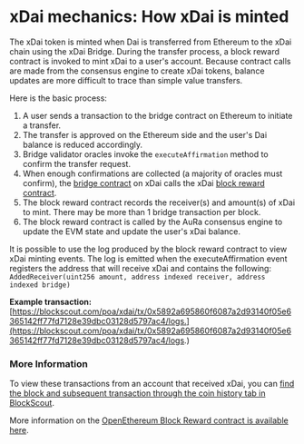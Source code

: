 # xDai mechanics: How xDai is minted

The xDai token is minted when Dai is transferred from Ethereum to the xDai chain using the xDai Bridge. During the transfer process, a block reward contract is invoked to mint xDai to a user's account. Because contract calls are made from the consensus engine to create xDai tokens, balance updates are more difficult to trace than simple value transfers. 

Here is the basic process:

1. A user sends a transaction to the bridge contract on Ethereum to initiate a transfer.
2. The transfer is approved on the Ethereum side and the user's Dai balance is reduced accordingly.
3. Bridge validator oracles invoke the `executeAffirmation` method to confirm the transfer request.
4. When enough confirmations are collected \(a majority of oracles must confirm\), the [bridge contract](https://blockscout.com/poa/xdai/address/0x7301CFA0e1756B71869E93d4e4Dca5c7d0eb0AA6/transactions) on xDai calls the xDai [block reward contract](https://blockscout.com/poa/xdai/address/0x481c034c6d9441db23Ea48De68BCAe812C5d39bA).
5. The block reward contract records the receiver\(s\) and amount\(s\) of xDai to mint. There may be more than 1 bridge transaction per block.
6. The block reward contract is called by the AuRa consensus engine to update the EVM state and update the user's xDai balance.

It is possible to use the log produced by the block reward contract to view xDai minting events. The log is emitted when the executeAffirmation event registers the address that will receive xDai and contains the following:  
 `AddedReceiver(uint256 amount, address indexed receiver, address indexed bridge)`

**Example transaction:** [https://blockscout.com/poa/xdai/tx/0x5892a695860f6087a2d93140f05e6365142ff77fd7128e39dbc03128d5797ac4/logs.](https://blockscout.com/poa/xdai/tx/0x5892a695860f6087a2d93140f05e6365142ff77fd7128e39dbc03128d5797ac4/logs.)

### More Information

To view these transactions from an account that received xDai, you can [find the block and subsequent transaction through the coin history tab in BlockScout](viewing-inbound-transactions.md). 

More information on the [OpenEthereum Block Reward contract is available here](https://openethereum.wiki/Block-Reward-Contract).







